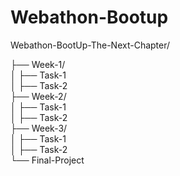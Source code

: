 # Webathon-Bootup

Webathon-BootUp-The-Next-Chapter/

├── Week-1/  
│   ├── Task-1  
│   ├── Task-2  
├── Week-2/  
│   ├── Task-1  
│   ├── Task-2  
├── Week-3/  
│   ├── Task-1  
│   ├── Task-2  
└── Final-Project
